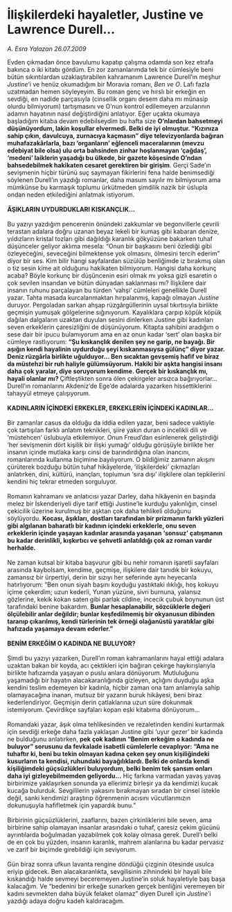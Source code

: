 # İlişkilerdeki hayaletler, Justine ve Lawrence Durell...

*A. Esra Yalazan 26.07.2009*

<div class="taraf_structure_2col_1zq">
<div class="margen_n">



 <p>Evden çıkmadan önce bavulumu kapatıp çalışma odamda son kez etrafa bakınca o iki kitabı gördüm. En zor zamanlarımda tek bir cümlesiyle beni bütün sıkıntılardan uzaklaştırabilen kahramanım Lawrence Durell’ın meşhur <i>Justine</i>’i ve henüz okumadığım bir Moravia romanı, <i>Ben ve O</i>. Lafı fazla uzatmadan hemen söyleyeyim. Bu roman genç ve hırslı bir erkeğin en sevdiği, en nadide parçasıyla (cinsellik organı desem daha mı münasip olurdu bilmiyorum) tartışmasını ve O’nun kontrol edilemeyen arzularının adamın hayatının nasıl değiştirdiğini anlatıyor. Eğer uçakta okumaya başladığım kitaba devam edebilseydim bu hafta size <b>O’nlardan bahsetmeyi düşünüyordum, lakin koşullar elvermedi. Belki de iyi olmuştur. “Kızınıza sahip çıkın, davulcuya, zurnacıya kaçmasın” diye televizyonlarda bağıran muhafazakârlarla, bazı ‘organların’ eğlenceli maceralarının (mevzu edebiyat bile olsa) ulu orta bahsinden zinhar hoşlanmayan ‘çağdaş’, ‘medeni’ laiklerin yaşadığı bu ülkede, bir gazete köşesinde O’ndan bahsedebilmek hakikaten cesaret gerektiren bir girişim</b>. Gerçi Sade’ın sevişmenin hiçbir türünü suç saymayan fikirlerini fena halde benimsediği söylenen Durell’ın yazdığı romanlar, daha masum sayılır mı bilmiyorum ama mümkünse bu karmaşık toplumu ürkütmeden şimdilik nazik bir üslupla ondan neden etkilediğini anlatmak istiyorum. <b><br/><br/>ÂŞIKLARIN UYDURDUKLARI KISKANÇLIK...</b> <br/><br/>Bu yazıyı yazdığım pencerenin önündeki zakkumlar ve begonvillerle çevrili terastan adalara doğru uzanan beyaz lekeli bir kumaş gibi kabaran denize, yıldızların kristal tozları gibi dağıldığı karanlık gökyüzüne bakarken tuhaf düşünceler geliyor aklıma mesela: “Onun bir başkasını beni özlediği gibi özleyeceğini, seveceğini bilmektense yok olmasını, ölmesini tercih ederim” diyor bir ses. Kim bilir hangi sayfalardan süzülüp benliğimde iz bırakmış olan o tiz sesin kime ait olduğunu hakikaten bilmiyorum. Hangisi daha korkunç acaba? Böyle korkunç bir düşüncenin esiri olmak mı yoksa gizli esaretin o çok sevilen insandan ve bütün dünyadan saklanması mı? İlişkilere dair insanın ruhunu parçalayan bu türden ‘vahşi’ cümleleri genellikle Durell yazar. Tahta masada kurcalanmaktan hırpalanmış, kapağı olmayan <i>Justine</i> duruyor. Pergoladan sarkan ahşap rüzgârgüllerinin uysal tıkırtısıyla birlikte geçmişin yumuşak gölgelerine sığınıyorum. Kayalıklara çarpıp köpük köpük dağılan dalgaların uzaktan duyulan sesini dinlerken Justine gibi kadınları seven erkeklerin çaresizliğini de düşünüyorum. Kitapta sahibini aradığım o sese dair bir ipucu bulamıyorum ama en az onun kadar ‘sert’ olan başka bir cümleye rastlıyorum: <b>“Şu kıskançlık denilen şey ne garip, ne bayağı. Bir aşığın kendi hayalinin uydurduğu şeyi kıskanmasıysa gülünç” diyor yazar. Deniz rüzgârla birlikte uğulduyor... Ben sıcaktan gevşemiş hafif ve biraz da müstehzi bir ruh haliyle gülümsüyorum. Hakiki bir aşkta hangisi insanı daha çok yaralar, diye soruyorum kendime. Gerçek bir kıskançlık mı, hayali olanlar mı? </b>Çiftleştikten sonra ölen çekirgeler arsızca bağırıyorlar... Durell’ın romanlarını Akdeniz’de Ege’de adalarda yazarken hissettiklerini tahayyül etmeye çalışıyorum. <br/><br/><strong>KADINLARIN İÇİNDEKİ ERKEKLER, ERKEKLERİN İÇİNDEKİ KADINLAR...</strong> <br/><br/>Bir zamanlar casus da olduğu da iddia edilen yazar, beni sadece vaktiyle çok tartışılan farklı anlatım teknikleri, şiire yakın duran o incelikli dili ve ‘müstehcen’ üslubuyla etkilemiyor. Onun Freud’dan esinlenerek geliştirdiği ‘her sevişmenin dört kişilik bir ilişki yumağı’ olduğu görüşüyle birlikte her insanın içinde mutlaka karşı cinsi de barındırdığına olan inancını, romanlarında kullanma biçimine bayılıyorum. O bildiğimiz zamanın akışını çürüterek bozduğu bütün tuhaf hikâyelerde, ‘ilişkilerdeki’ çıkmazları anlatırken, dini, kültürü, inançları, toplumun ‘sıra dışı’ ilişkilere olan tepkilerini kendini hiç tekrar etmeden sorguluyor. <br/><br/>Romanın kahramanı ve anlatıcısı yazar Darley, daha hikâyenin en başında melez bir İskenderiyeli diye tarif ettiği Justine’le kurduğu yakınlığın, cinsel çekicilik üzerine kurulmuş bir aşktan çok daha tehlikeli olduğunu söylüyordu. <b>Kocası, âşıkları, dostları tarafından bir prizmanın farklı yüzleri gibi algılanan baharatlı bir kadının içindeki erkeklerle, onu seven erkeklerin içinde yaşayan kadınlar arasında yaşanan ‘sonsuz’ çatışmanın bu kadar derinlikli, kışkırtıcı ve şehvetli anlatıldığı çok az roman vardır herhalde. </b><br/><br/>Ne zaman kutsal bir kitaba başvurur gibi bu nehir romanın işaretli sayfaları arasında kaybolsam, kendime, geçmişe, ilişkilere dair tanıdık bir kokuyu, zamansız bir ürpertiyi, derin bir sızıyı her seferinde aynı heyecanla hatırlıyorum: “Ben onun siyah başını koyduğu yastıktaki ılıklığı, hoş kokuyu içime çekerdim; uzun kederli, Yunan yüzüne, sivri burnuna, yalansız gözlerine, kekik kokan saten gibi parlak cildine, incecik çubuk boynunun üst tarafındaki benine bakardım. <b>Bunlar hesaplanabilir, sözcüklerle değeri ölçülebilir anlar değildir; bunlar keşfedilmemiş bir okyanusun dibinden taranıp çıkarılmış, kendi türlerinin tek örneği olağanüstü yaratıklar gibi hafızada yaşamaya devam ederler.” <br/><br/>BENİM ERKEĞİM O KADINDA NE BULUYOR? </b><br/><br/>Şimdi bu yazıyı yazarken, Durell’ın roman kahramanlarını hayal ettiği adalara uzaktan bakan bir koyda, acı çektikleri için bağıran çekirge haykırışlarıyla birlikte hafızamda yaşayan o puslu anlara dönüyorum. Mutluluğunu yaşamadığı bir hayatın alacakaranlığında gizleyen, açlığını duyduğu aşka kendini teslim edemeyen bir kadınla, hiçbir zaman ona tam anlamıyla sahip olamayacağına inanan, mutsuz bir yazarın buruk hikâyesi, beni biraz kederlendiriyor. Geçmişin derin çatlaklarına uzun süre dokunmak istemiyorum. Çevirdikçe sayfaları kopan eski kitabıma dönüyorum... <br/><br/>Romandaki yazar, âşık olma tehlikesinden ve rezaletinden kendini kurtarmak için sevdiği erkeğe daha fazla yaklaşan Justine gibi ‘uyur gezer’ bir kadında ne bulduğunu anlatırken, <b>pek çok kadının “Benim erkeğim o kadında ne buluyor” sorusunu da fevkalade isabetli cümlelerle cevaplıyor: “Ama ne tuhaftır ki, beni bu tekin olmayan kadına çeken şey onun kişiliğindeki kusurların ta kendisi, ruhundaki bayağılıklardı. Belki de onlarda kendi kişiliğimdeki güçsüzlükleri buluyordum, belki benim tek şansım onları daha iyi gizleyebilmemden geliyordu...</b> Hiç farkına varmadan yavaş yavaş birbirimize yaklaşırken sonunda ya ellerimiz birleşir ya da kendimizi kucak kucağa bulurduk. Sevgililerin yakasını bırakmayan sıradan bir cinsel istekle değil, sanki kendimizi araştırıp öğrenmenin acısını vücutlarımızın dokunuşuyla hafifletmek için yapardık bunu.” <br/><br/>Birbirinin güçsüzlüklerini, zaaflarını, bazen çirkinliklerini bile seven, ama birbirine sahip olamayan insanlar arasındaki o tuhaf, çaresiz çekim gücünü ayrıntılarda boğulmadan yazabilmek çok kolay olmasa gerek. Durell’ı belki de en çok bu yüzden, insanın karanlık, mahrem alanlarına bu kadar pervasız ve zarif bir biçimde girebildiği için seviyorum. <br/><br/>Gün biraz sonra ufkun lavanta rengine döndüğü çizginin ötesinde usulca eriyip gidecek. Ben alacakaranlıkta, sevgilisinin zihnindeki bir hayali bile kıskandığı halde sevmeyi beceremeyen Justine’in soluk hayaletiyle baş başa kalacağım. Ve “bedenini bir erkeğe sunarken gerçek benliğini veremeyen bir kadını sevmekten daha büyük felaket olamaz” diyen Durell için <i>Justine</i>’i yazdığı adaya doğru kadeh kaldıracağım. </p>
<br/>
<br/>
<br/>



<br/>


<div id="taraf_not">
</div>

</div>


</div>
